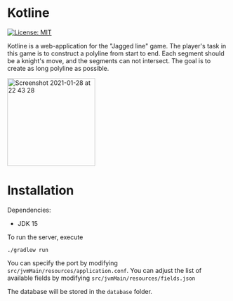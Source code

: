 # Kotline

[![License: MIT](https://img.shields.io/badge/License-MIT-yellow.svg)](https://opensource.org/licenses/MIT)

Kotline is a web-application for the "Jagged line" game. 
The player's task in this game is to construct a polyline from start to end.
Each segment should be a knight's move, and the segments can not intersect.
The goal is to create as long polyline as possible.

<img width="200" alt="Screenshot 2021-01-28 at 22 43 28" src="https://user-images.githubusercontent.com/42250320/106190231-69192900-61ba-11eb-9b19-5f4458b22a4f.png">

# Installation

Dependencies:

- JDK 15

To run the server, execute

`./gradlew run`

You can specify the port by modifying `src/jvmMain/resources/application.conf`.
You can adjust the list of available fields by modifying `src/jvmMain/resources/fields.json`

The database will be stored in the `database` folder.
